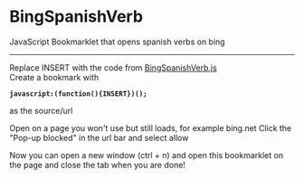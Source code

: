 # BingSpanishVerb
JavaScript Bookmarklet that opens spanish verbs on bing
________________
Replace INSERT with the code from [BingSpanishVerb.js](BingSpanishVerb.js)  
Create a bookmark with

**`javascript:(function(){INSERT})();`**

as the source/url  

Open on a page you won't use but still loads, for example bing.net
Click the "Pop-up blocked" in the url bar and select allow

Now you can open a new window (ctrl + n) and open this bookmarklet on the page and close the tab when you are done! 
